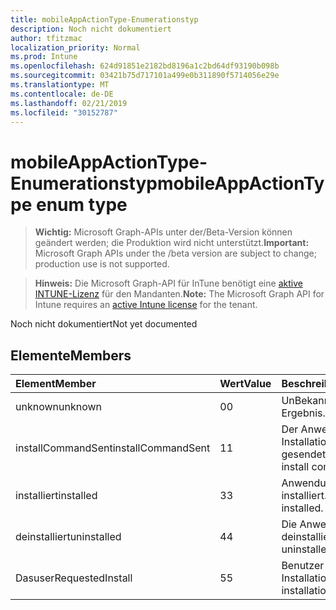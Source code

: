 ```yaml
---
title: mobileAppActionType-Enumerationstyp
description: Noch nicht dokumentiert
author: tfitzmac
localization_priority: Normal
ms.prod: Intune
ms.openlocfilehash: 624d91851e2182bd8196a1c2bd64df93190b098b
ms.sourcegitcommit: 03421b75d717101a499e0b311890f5714056e29e
ms.translationtype: MT
ms.contentlocale: de-DE
ms.lasthandoff: 02/21/2019
ms.locfileid: "30152787"
---
```

# <a name="mobileappactiontype-enum-type"></a><span data-ttu-id="8a83c-103">mobileAppActionType-Enumerationstyp</span><span class="sxs-lookup"><span data-stu-id="8a83c-103">mobileAppActionType enum type</span></span>

> <span data-ttu-id="8a83c-104">**Wichtig:** Microsoft Graph-APIs unter der/Beta-Version können geändert werden; die Produktion wird nicht unterstützt.</span><span class="sxs-lookup"><span data-stu-id="8a83c-104">**Important:** Microsoft Graph APIs under the /beta version are subject to change; production use is not supported.</span></span>

> <span data-ttu-id="8a83c-105">**Hinweis:** Die Microsoft Graph-API für InTune benötigt eine [aktive INTUNE-Lizenz](https://go.microsoft.com/fwlink/?linkid=839381) für den Mandanten.</span><span class="sxs-lookup"><span data-stu-id="8a83c-105">**Note:** The Microsoft Graph API for Intune requires an [active Intune license](https://go.microsoft.com/fwlink/?linkid=839381) for the tenant.</span></span>

<span data-ttu-id="8a83c-106">Noch nicht dokumentiert</span><span class="sxs-lookup"><span data-stu-id="8a83c-106">Not yet documented</span></span>

## <a name="members"></a><span data-ttu-id="8a83c-107">Elemente</span><span class="sxs-lookup"><span data-stu-id="8a83c-107">Members</span></span>
|<span data-ttu-id="8a83c-108">Element</span><span class="sxs-lookup"><span data-stu-id="8a83c-108">Member</span></span>|<span data-ttu-id="8a83c-109">Wert</span><span class="sxs-lookup"><span data-stu-id="8a83c-109">Value</span></span>|<span data-ttu-id="8a83c-110">Beschreibung</span><span class="sxs-lookup"><span data-stu-id="8a83c-110">Description</span></span>|
|:---|:---|:---|
|<span data-ttu-id="8a83c-111">unknown</span><span class="sxs-lookup"><span data-stu-id="8a83c-111">unknown</span></span>|<span data-ttu-id="8a83c-112">0</span><span class="sxs-lookup"><span data-stu-id="8a83c-112">0</span></span>|<span data-ttu-id="8a83c-113">UnBekanntes Ergebnis.</span><span class="sxs-lookup"><span data-stu-id="8a83c-113">Unknown result.</span></span>|
|<span data-ttu-id="8a83c-114">installCommandSent</span><span class="sxs-lookup"><span data-stu-id="8a83c-114">installCommandSent</span></span>|<span data-ttu-id="8a83c-115">1</span><span class="sxs-lookup"><span data-stu-id="8a83c-115">1</span></span>|<span data-ttu-id="8a83c-116">Der Anwendungs Installationsbefehl wurde gesendet.</span><span class="sxs-lookup"><span data-stu-id="8a83c-116">Application install command was sent.</span></span>|
|<span data-ttu-id="8a83c-117">installiert</span><span class="sxs-lookup"><span data-stu-id="8a83c-117">installed</span></span>|<span data-ttu-id="8a83c-118">3</span><span class="sxs-lookup"><span data-stu-id="8a83c-118">3</span></span>|<span data-ttu-id="8a83c-119">Anwendung installiert.</span><span class="sxs-lookup"><span data-stu-id="8a83c-119">Application installed.</span></span>|
|<span data-ttu-id="8a83c-120">deinstalliert</span><span class="sxs-lookup"><span data-stu-id="8a83c-120">uninstalled</span></span>|<span data-ttu-id="8a83c-121">4</span><span class="sxs-lookup"><span data-stu-id="8a83c-121">4</span></span>|<span data-ttu-id="8a83c-122">Die Anwendung wurde deinstalliert.</span><span class="sxs-lookup"><span data-stu-id="8a83c-122">Application uninstalled.</span></span>|
|<span data-ttu-id="8a83c-123">Das</span><span class="sxs-lookup"><span data-stu-id="8a83c-123">userRequestedInstall</span></span>|<span data-ttu-id="8a83c-124">5</span><span class="sxs-lookup"><span data-stu-id="8a83c-124">5</span></span>|<span data-ttu-id="8a83c-125">Benutzer angeforderte Installation</span><span class="sxs-lookup"><span data-stu-id="8a83c-125">User requested installation</span></span>|




